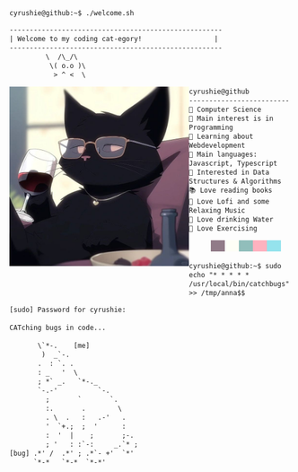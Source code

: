 ```console
cyrushie@github:~$ ./welcome.sh
```

```
-----------------------------------------------------
| Welcome to my coding cat-egory!                  |
-----------------------------------------------------
         \  /\_/\ 
          \( o.o )\
           > ^ <  \
```


<img align="left" src="./image/cat.jpg" alt="Unfortunately I didn't find the author of the pic, feel to open a pull request if found" width="320" /> 

```
cyrushie@github
-------------------------
🏫 Computer Science
🔎 Main interest is in Programming
🌱 Learning about Webdevelopment 
🌟 Main languages: Javascript, Typescript 
🚩 Interested in Data Structures & Algorithms
📚 Love reading books
🎵 Love Lofi and some Relaxing Music
🥤 Love drinking Water
💪 Love Exercising
```

<p align="left">
  &nbsp; &nbsp; &nbsp; &nbsp; &nbsp;
<img alt="#917b88" src="https://raw.githubusercontent.com/TryKatChup/TryKatChup/main/img/917b88.png" width="25" height="20" /><img alt="#fdfef6" src="https://raw.githubusercontent.com/TryKatChup/TryKatChup/main/img/fdfef6.png" width="25" height="20" /><img alt="#91bebb" src="https://raw.githubusercontent.com/TryKatChup/TryKatChup/main/img/91bebb.png" width="25" height="20" /><img alt="#feb2bf" src="https://raw.githubusercontent.com/TryKatChup/TryKatChup/main/img/feb2bf.png" width="25" height="20" /><img alt="#95e3ed" src="https://raw.githubusercontent.com/TryKatChup/TryKatChup/main/img/95e3ed.png" width="25" height="20" />
</p>

```console
cyrushie@github:~$ sudo echo "* * * * * /usr/local/bin/catchbugs" >> /tmp/anna$$
```

```
[sudo] Password for cyrushie:

CATching bugs in code...
                              
       \`*-.    [me]              
        )  _`-.                 
       .  : `. .                
       : _   '  \               
       ; *` _.   `*-._          
       `-.-'          `-.       
         ;       `       `.     
         :.       .        \    
         . \  .   :   .-'   .   
         '  `+.;  ;  '      :   
         :  '  |    ;       ;-. 
         ; '   : :`-:     _.`* ;
[bug] .*' /  .*' ; .*`- +'  `*' 
      `*-*   `*-*  `*-*'
```
